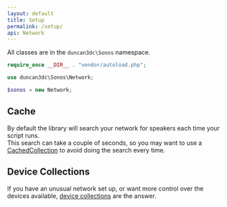 ```yaml
---
layout: default
title: Setup
permalink: /setup/
api: Network
---
```


All classes are in the `duncan3dc\Sonos` namespace.

```php
require_once __DIR__ . "vendor/autoload.php";

use duncan3dc\Sonos\Network;

$sonos = new Network;
```


Cache
-----

By default the library will search your network for speakers each time your script runs.  
This search can take a couple of seconds, so you may want to use a [CachedCollection](cache/) to avoid doing the search every time.  


Device Collections
------------------

If you have an unusual network set up, or want more control over the devices available, [device collections](devices/) are the answer.  


